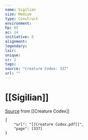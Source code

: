 ```yaml
---
name: Sigilian
size: Medium
type: Construct
environment: 
hp: 65
ac: 14
initiative: 4
alignment: 
legendary: 
lair: 
unique: 
cr: 2
tags: 
source: "Creature Codex: 337"
url: ""
---
```

# [[Sigilian]]

[Source](zotero://open-pdf/library/items/NTNKJRHG?page=337) from [[Creature Codex]]

```pdf
{
	"url": "[[Creature Codex.pdf]]",
	"page": [337]
}
```

